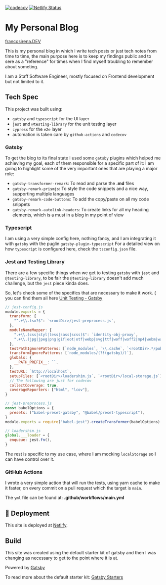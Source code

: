 
[![codecov](https://codecov.io/gh/FrancoSirena/gatsby-me/branch/main/graph/badge.svg?token=880M2FLKD7)](https://codecov.io/gh/FrancoSirena/gatsby-me) [![Netlify Status](https://api.netlify.com/api/v1/badges/cb4401b8-51f4-4a93-87cb-64616d9cacb5/deploy-status)](https://app.netlify.com/sites/upbeat-bohr-4a3681/deploys)
# My Personal Blog

[francosirena.DEV](https://francosirena.dev)

This is my personal blog in which I write tech posts or just tech notes from time to time, the main purpose here is to keep my findings public and to sere as a "reference" for times when I find myself troubling to remember about someting.

I am a Staff Software Engineer, mostly focused on Frontend development but not limited to it.


## Tech Spec

This project was built using:
- `gatsby` and `typescript` for the UI layer
- `jest` and `@testing-library` for the unit testing layer
- `cypress` for the `e2e` layer
- automation is taken care by `github-actions` and `codecov`

### Gatsby

To get the blog to its final state I used some `gatsby` plugins which helped me achieving my goal, each of them responsible for a specific part of it:
I am going to highlight some of the very important ones that are playing a major role:
- `gatsby-transformer-remark`: To read and parse the **.md** files
- `gatsby-remark-prismjs`: To style the code snippets and a nice way, supporting multiple languages
- `gatsby-remark-code-buttons`: To add the copy/paste on all my code snippets
- `gatsby-remark-autolink-headers`: To create links for all my heading elements, which is a must in a blog in my point of view

### Typescript

I am using a very simple config here, nothing fancy, and I am integrating it with `gatsby` with the puglin `gatsby-plugin-typescript`
For a detailed view on how `typescript` is configured here, check the `tsconfig.json` file.

### Jest and Testing Library

There are a few specific things when we get to testing `gatsby` with `jest` and `@testing-library`, to be fair the `@testing-library` doesn't add much challenge, but the `jest` piece kinda does.

So, let's check some of the specifics that are necessary to make it work. ( you can find them all here [Unit Testing - Gatsby](https://www.gatsbyjs.com/docs/how-to/testing/unit-testing)

```js
// jest-config.js
module.exports = {
  transform: {
    "^.+\\.tsx?$": `<rootDir>/jest-preprocess.js`,
  },
  moduleNameMapper: {
    ".+\\.(css|styl|less|sass|scss)$": `identity-obj-proxy`,
    ".+\\.(jpg|jpeg|png|gif|eot|otf|webp|svg|ttf|woff|woff2|mp4|webm|wav|mp3|m4a|aac|oga)$": `<rootDir>/__mocks__/file-mock.js`,
  },
  testPathIgnorePatterns: [`node_modules`, `\\.cache`, `<rootDir>.*/public`],
  transformIgnorePatterns: [`node_modules/(?!(gatsby)/)`],
  globals: {
    __PATH_PREFIX__: ``,
  },
  testURL: `http://localhost`,
  setupFiles: [`<rootDir>/loadershim.js`, `<rootDir>/local-storage.js`],
  // The following are just for codecov
  collectCoverage: true,
  coverageReporters: ["html", "lcov"],
}
```

```js
// jest-preprocess.js
const babelOptions = {
  presets: ["babel-preset-gatsby", "@babel/preset-typescript"],
}
module.exports = require("babel-jest").createTransformer(babelOptions)
```

```js
// loadershim.js
global.___loader = {
  enqueue: jest.fn(),
}
```

The rest is specific to my use case, where I am mocking `localStorage` so I can have control over it.

### GitHub Actions

I wrote a very simple action that will run the tests, using yarn cache to make it faster, on every commit on a pull request which the target is `main`.

The `yml` file can be found at: **.github/workflows/main.yml**

## 💫 Deployment

This site is deployed at [Netlify](https://app.netlify.com/).

## Build
This site was created using the default starter kit of gatsby and then I was changing as necessary to get to the point where it is at.

Powered by [Gatsby](https://gatsbyjs.com)

To read more about the default starter kit: [Gatsby Starters](https://www.gatsbyjs.com/starters/)
